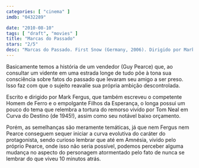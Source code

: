 ```yaml
---
categories: [ "cinema" ]
imdb: "0432289"

date: "2010-08-10"
tags: [ "draft", "movies" ]
title: "Marcas do Passado"
stars: "2/5"
desc: "Marcas do Passado. First Snow (Germany, 2006). Dirigido por Mark Fergus. Escrito por Mark Fergus, Hawk Ostby. Com Guy Pearce, Steven Michael Quezada, J.K. Simmons, Nicholas Ballas, Piper Perabo, Rick Gonzalez, William Fichtner, David House, Julie Gawkowski."
---
```

Basicamente temos a história de um vendedor (Guy Pearce) que, ao consultar um vidente em uma estrada longe de tudo põe à tona sua consciência sobre fatos do passado que levaram seu amigo a ser preso. Isso faz com que o sujeito reavalie sua própria ambição descontrolada.

Escrito e dirigido por Mark Fergus, que também escreveu o competente Homem de Ferro e o empolgante Filhos da Esperança, o longa possui um pouco do tema que relembra a tortura do remorso vivido por Tom Neal em Curva do Destino (de 1945!), assim como seu notável baixo orçamento.

Porém, as semelhanças são meramente temáticas, já que nem Fergus nem Pearce conseguem sequer iniciar a curva evolutiva do caráter do protagonista, sendo curioso lembrar que até em Amnésia, vivido pelo próprio Pearce, onde isso não seria possível, podemos perceber alguma mudança no aspecto do personagem atormentado pelo fato de nunca se lembrar do que viveu 10 minutos atrás.

